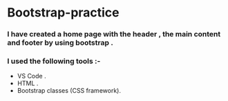 # Bootstrap-practice

### I have created a home page with the header , the main content and footer by using bootstrap .

### I used the following tools :-

* VS Code .
* HTML .
* Bootstrap classes (CSS framework).


